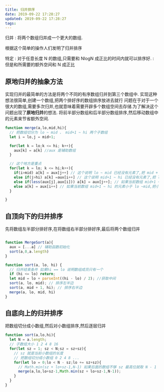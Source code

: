 ```yaml
---
title: 归并排序
date: 2019-09-22 17:28:27
updated: 2019-09-22 17:28:27
tags:
---
```

归并
: 将两个数组归并成一个更大的数组.

根据这个简单的操作人们发明了归并排序

特定
: 对于任意长度 N 的数组,只需要和 NlogN 成正比的时间内就可以排序好.
: 但是和所需要的额外空间和 N 成正比

## 原地归并的抽象方法
实现归并的最简单的方法是将两个不同的有序数组归并到第三个数组中.
实现这种想法很简单,创建一个数组,把两个排好序的数组排序放进去就行
问题在于对于一个很大的数组,需要多次归并,也就意味着需要开辟多个数组空间去存储.为了解决这个问题出现了**原地归并**的想法.
将前半部分数组和后半部分数组排序,然后移动数组中的元素来节省额外空间.

```js merge
function merge(a,lo,mid,hi){
  // 把数组切分为 lo ~ mid 、 mid+1 ~ hi 两个子数组
  let i = lo,j = mid+1;

  for(let k = lo;k <= hi; k++){
    aux[k] = a[k] //aux 是辅助数组
  }

  // 这个地方是重点
  for(let k = lo; k <= hi;k++){
    if(i>mid) a[k] = aux[j++] // 这个说明 lo ~ mid 已经没有元素了,把 mid + 1 ~ hi 的元素按照顺序放入 a 数组的余下位置
    else if(j>hi) a[k] =aux[i++] // 这个说明 mid+1 ~ hi 已经没有元素了,把 lo ~ mid 的元素按照顺序放入 a 数组的余下位置
    else if(less(aux[j],aux[i])) a[k] = aux[j++]; // 如果当前数组 mid+1 ~ hi 的元素大于 lo ~mid,把小的那个元素给a[k]
    else a[k] = aux[i++] // 如果当前数组 mid+1 ~ hi 的元素小于 lo ~mid,把小的那个元素给a[k]
  }

}
```

## 自顶向下的归并排序

先将数组左半部分排好序,在将数组右半部分排好序,最后将两个数组归并

```js merge

function MergeSort(a){
  aux = [...a] // 辅助函数初始化
  sort(a,0,a.length)
}

function sort(a, lo, hi) {
  // 归并结束条件 如果hi == lo 说明数组成员只有一个
  if (hi <= lo) return;
  let mid = lo + parseInt((hi - lo) / 2); //获取中间
  sort(a, lo, mid); // 排序左半边
  sort(a, mid + 1, hi); // 排序右半边
  merge(a, lo, mid, hi)
}
```

## 自底向上的归并排序

把数组切分成小数组,然后对小数组排序,然后逐层归并

```js MergeSort
function sort(a,lo,hi){
  let N = a.length;
  // 子数组大小 1 2 4 8 16
  for(let sz = 1; sz < N;sz = sz+sz){
    // sz 就是当前小数组的长度
    // 把数组切分成小数组 0 2 4 8 ...
    for(let lo = 0;lo < N - sz;lo += sz+sz){
      // Math.min(sz + lo+sz-1,N-1) 如果后面的数组不够 sz 最高位就取 N - 1
      merge(a,lo,lo+sz-1,Math.min(sz + lo+sz-1,N-1));
    }
  }
}
```